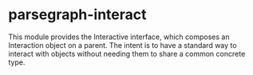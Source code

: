 # parsegraph-interact

This module provides the Interactive interface, which composes an Interaction
object on a parent. The intent is to have a standard way to interact with
objects without needing them to share a common concrete type.
